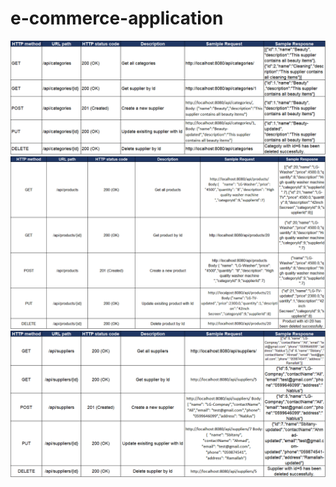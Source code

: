 # e-commerce-application
![img.png](extra/Docs/CategoryDoc.png)
![img.png](extra/Docs/ProductDoc.png)
![img.png](extra/Docs/SupplierDoc.png)


